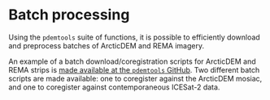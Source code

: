 # Batch processing

Using the `pdemtools` suite of functions, it is possible to efficiently download and preprocess batches of ArcticDEM and REMA imagery.

An example of a batch download/coregistration scripts for ArcticDEM and REMA strips is [made available at the `pdemtools` GitHub](https://github.com/trchudley/pdemtools/blob/main/batch/batch_download_and_coregister.py). Two different batch scripts are made available: one to coregister against the ArcticDEM mosiac, and one to coregister against contemporaneous ICESat-2 data.